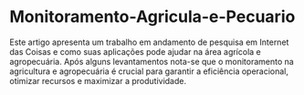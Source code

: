 # Monitoramento-Agricula-e-Pecuario
Este artigo apresenta um trabalho em andamento de pesquisa em Internet das Coisas e como suas aplicações pode ajudar na área agrícola e agropecuária. Após alguns levantamentos nota-se que o monitoramento na agricultura e agropecuária é crucial para garantir a eficiência operacional, otimizar recursos e maximizar a produtividade.

